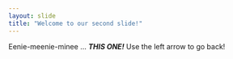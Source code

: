 ```yaml
---
layout: slide
title: "Welcome to our second slide!"
---
```

Eenie-meenie-minee ...  ***THIS ONE!***
Use the left arrow to go back!
